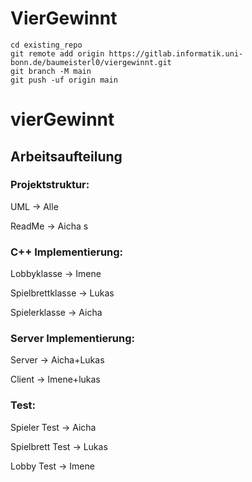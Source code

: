 # VierGewinnt



```
cd existing_repo
git remote add origin https://gitlab.informatik.uni-bonn.de/baumeisterl0/viergewinnt.git
git branch -M main
git push -uf origin main
```
# vierGewinnt

## Arbeitsaufteilung

### Projektstruktur: 
  UML -> Alle
  
  ReadMe -> Aicha
s
### C++ Implementierung:
  Lobbyklasse -> Imene
  
  Spielbrettklasse -> Lukas

  Spielerklasse -> Aicha

### Server Implementierung:
  Server -> Aicha+Lukas
  
  Client -> Imene+lukas
  
### Test:
  Spieler Test -> Aicha
  
  Spielbrett Test -> Lukas
 
  Lobby Test -> Imene



